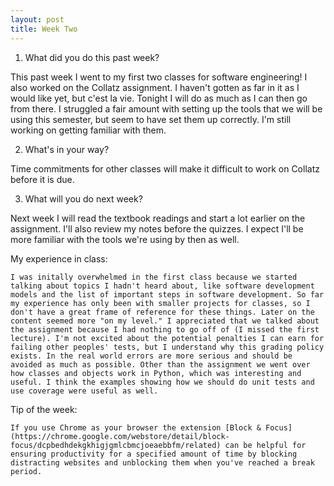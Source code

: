 ```yaml
---
layout: post
title: Week Two
---
```


1. What did you do this past week?

  This past week I went to my first two classes for software engineering! I also worked on the Collatz assignment. I haven't gotten as far in it as I would like yet, but c'est la vie. Tonight I will do as much as I can then go from there. I struggled a fair amount with setting up the tools that we will be using this semester, but seem to have set them up correctly. I'm still working on getting familiar with them. 

2. What's in your way?

  Time commitments for other classes will make it difficult to work on Collatz before it is due. 

3. What will you do next week?

  Next week I will read the textbook readings and start a lot earlier on the assignment. I'll also review my notes before the quizzes. I expect I'll be more familiar with the tools we're using by then as well. 
  
  My experience in class:
  
    I was initally overwhelmed in the first class because we started talking about topics I hadn't heard about, like software development models and the list of important steps in software development. So far my experience has only been with smaller projects for classes, so I don't have a great frame of reference for these things. Later on the content seemed more "on my level." I appreciated that we talked about the assignment because I had nothing to go off of (I missed the first lecture). I'm not excited about the potential penalties I can earn for failing other peoples' tests, but I understand why this grading policy exists. In the real world errors are more serious and should be avoided as much as possible. Other than the assignment we went over how classes and objects work in Python, which was interesting and useful. I think the examples showing how we should do unit tests and use coverage were useful as well.   
    
  Tip of the week: 
  
    If you use Chrome as your browser the extension [Block & Focus](https://chrome.google.com/webstore/detail/block-focus/dcpbedhdekgkhigjgmlcbmcjoeaebbfm/related) can be helpful for ensuring productivity for a specified amount of time by blocking distracting websites and unblocking them when you've reached a break period. 
